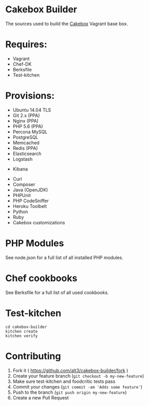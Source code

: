 Cakebox Builder
===============

The sources used to build the [Cakebox]("http://github.com/alt3/cakebox") Vagrant base box.

# Requires:

- Vagrant
- Chef-DK
- Berksfile
- Test-kitchen

# Provisions:

- Ubuntu 14.04 TLS
- Git 2.x (PPA)
- Nginx (PPA)
- PHP 5.6 (PPA)
- Percona MySQL
- PostgreSQL
- Memcached
- Redis (PPA)
- Elasticsearch
- Logstash
* Kibana
- Curl
- Composer
- Java (OpenJDK)
- PHPUnit
- PHP CodeSniffer
- Heroku Toolbelt
- Python
- Ruby
- Cakebox customizations

# PHP Modules

See node.json for a full list of all installed PHP modules.

# Chef cookbooks

See Berksfile for a full list of all used cookbooks.

# Test-kitchen

	cd cakebox-builder
	kitchen create
	kitchen verify

# Contributing

1. Fork it ( https://github.com/alt3/cakebox-builder/fork )
2. Create your feature branch (`git checkout -b my-new-feature`)
3. Make sure test-kitchen and foodcritic tests pass
4. Commit your changes (`git commit -am 'Adds some feature'`)
5. Push to the branch (`git push origin my-new-feature`)
6. Create a new Pull Request
